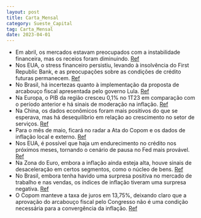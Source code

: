 ```yaml
---
layout: post
title: Carta_Mensal
category: Sueste_Capital
tag: Carta_Mensal
date: 2023-04-01
---
```


- Em abril, os mercados estavam preocupados com a instabilidade financeira, mas os receios foram diminuindo. 
<a href="#" onclick="search_on_pdf('financeira, mas ao longo do mês esses receios foram diminuindo. A atenção passou a ser focada nos i')">Ref</a>
- Nos EUA, o stress financeiro persistiu, levando à insolvência do First Republic Bank, e as preocupações sobre as condições de crédito futuras permanecem. 
<a href="#" onclick="search_on_pdf('No entanto, nos EUA, o stress financeiro persistiu, levando à insolvência do First Republic Bank, e')">Ref</a>
- No Brasil, há incertezas quanto à implementação da proposta de arcabouço fiscal apresentada pelo governo Lula. 
<a href="#" onclick="search_on_pdf('fiscal, mas há incertezas quanto à sua implementação. A falta de transparência nos cálculos dos índ')">Ref</a>
- Na Europa, o PIB da região cresceu 0,1% no 1T23 em comparação com o período anterior e há sinais de moderação na inflação. 
<a href="#" onclick="search_on_pdf('crescimento quase nulo no último trimestre do ano anterior. O PIB da região cresceu 0,1% no 1T23 em')">Ref</a>
- Na China, os dados econômicos foram mais positivos do que se esperava, mas há desequilíbrio em relação ao crescimento no setor de serviços. 
<a href="#" onclick="search_on_pdf('evolução da economia esteja em linha com as expectativas. A China apresentou dados econômicos mais ')">Ref</a>
- Para o mês de maio, ficará no radar a Ata do Copom e os dados de inflação local e externo. 
<a href="#" onclick="search_on_pdf('Para o mês de maio, segue no radar a Ata do Copom que deve confirmar as expectativas sobre o início')">Ref</a>
- Nos EUA, é possível que haja um endurecimento no crédito nos próximos meses, tornando o cenário de pausa no Fed mais provável. 
<a href="#" onclick="search_on_pdf('No entanto, nos EUA, o stress financeiro persistiu, levando à insolvência do First Republic Bank, e')">Ref</a>
- Na Zona do Euro, embora a inflação ainda esteja alta, houve sinais de desaceleração em certos segmentos, como o núcleo de bens. 
<a href="#" onclick="search_on_pdf('inflação resistente. O setor de serviços manteve um bom desempenho e a taxa de desemprego permanece')">Ref</a>
- No Brasil, embora tenha havido uma surpresa positiva no mercado de trabalho e nas vendas, os índices de inflação tiveram uma surpresa negativa. 
<a href="#" onclick="search_on_pdf('financeira, mas ao longo do mês esses receios foram diminuindo. A atenção passou a ser focada nos i')">Ref</a>
- O Copom manteve a taxa de juros em 13,75%, deixando claro que a aprovação do arcabouço fiscal pelo Congresso não é uma condição necessária para a convergência da inflação.
<a href="#" onclick="search_on_pdf('a taxa de juros em 13,75%, deixando claro que a aprovação do arcabouço fiscal pelo Congresso não é ')">Ref</a>
